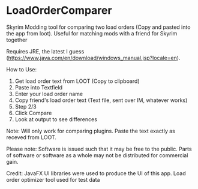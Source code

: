 # LoadOrderComparer
Skyrim Modding tool for comparing two load orders (Copy and pasted into the app from loot). Useful for matching mods with a friend for Skyrim together

Requires JRE, the latest I guess (https://www.java.com/en/download/windows_manual.jsp?locale=en).

How to Use:
1. Get load order text from LOOT (Copy to clipboard)
2. Paste into Textfield
3. Enter your load order name
4. Copy friend's load order text (Text file, sent over IM, whatever works)
5. Step 2/3
6. Click Compare
7. Look at output to see differences

Note: 
Will only work for comparing plugins.
Paste the text exactly as receved from LOOT.


Please note:
Software is issued such that it may be free to the public. Parts of software or software as a whole may not be distributed for commercial gain.

Credit:
JavaFX UI libraries were used to produce the UI of this app.
Load order optimizer tool used for test data
